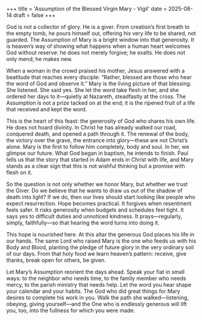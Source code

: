 +++
title = 'Assumption of the Blessed Virgin Mary - Vigil'
date = 2025-08-14
draft = false
+++

God is not a collector of glory. He is a giver. From creation’s first breath to the empty tomb, he pours himself out, offering his very life to be shared, not guarded. The Assumption of Mary is a bright window into that generosity. It is heaven’s way of showing what happens when a human heart welcomes God without reserve: he does not merely forgive; he exalts. He does not only mend; he makes new.

When a woman in the crowd praised his mother, Jesus answered with a beatitude that reaches every disciple: “Rather, blessed are those who hear the word of God and observe it.” Mary is the living picture of that blessing. She listened. She said yes. She let the word take flesh in her, and she ordered her days to it—quietly at Nazareth, steadfastly at the cross. The Assumption is not a prize tacked on at the end; it is the ripened fruit of a life that received and kept the word.

This is the heart of this feast: the generosity of God who shares his own life. He does not hoard divinity. In Christ he has already walked our road, conquered death, and opened a path through it. The renewal of the body, the victory over the grave, the entrance into glory—these are not Christ’s alone. Mary is the first to follow him completely, body and soul. In her, we glimpse our future. What God began in baptism, he intends to finish. Paul tells us that the story that started in Adam ends in Christ with life, and Mary stands as a clear sign that this is not wishful thinking but a promise with flesh on it.

So the question is not only whether we honor Mary, but whether we trust the Giver. Do we believe that he wants to draw us out of the shadow of death into light? If we do, then our lives should start looking like people who expect resurrection. Hope becomes practical. It forgives when resentment feels safer. It risks generosity when budgets and schedules feel tight. It says yes to difficult duties and unnoticed kindness. It prays—regularly, simply, faithfully—so that hearing the word turns into doing it.

This hope is nourished here. At this altar the generous God places his life in our hands. The same Lord who raised Mary is the one who feeds us with his Body and Blood, planting the pledge of future glory in the very ordinary soil of our days. From that holy food we learn heaven’s pattern: receive, give thanks, break open for others, be given.

Let Mary’s Assumption reorient the days ahead. Speak your fiat in small ways: to the neighbor who needs time, to the family member who needs mercy, to the parish ministry that needs help. Let the word you hear shape your calendar and your habits. The God who did great things for Mary desires to complete his work in you. Walk the path she walked—listening, obeying, giving yourself—and the One who is endlessly generous will lift you, too, into the fullness for which you were made.

